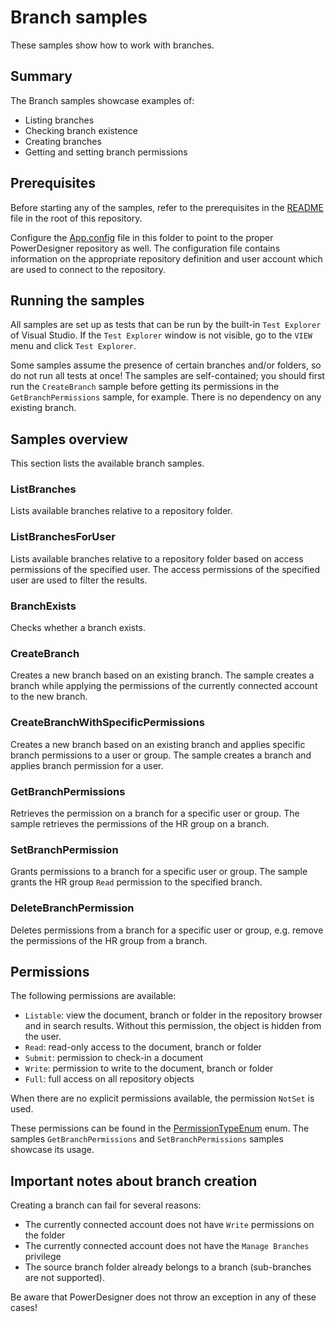 # Branch samples

These samples show how to work with branches.

## Summary
The Branch samples showcase examples of:

* Listing branches
* Checking branch existence
* Creating branches
* Getting and setting branch permissions

## Prerequisites
Before starting any of the samples, refer to the prerequisites in the [README](../../README.md) file in the root of this repository.

Configure the [App.config](App.config) file in this folder to point to the proper PowerDesigner repository as well. The configuration file contains information on the appropriate repository definition and user account which are used to connect to the repository.

## Running the samples
All samples are set up as tests that can be run by the built-in `Test Explorer` of Visual Studio. If the `Test Explorer` window is not visible, go to the `VIEW` menu and click `Test Explorer`.

Some samples assume the presence of certain branches and/or folders, so do not run all tests at once! The samples are self-contained; you should first run the `CreateBranch` sample before getting its permissions in the `GetBranchPermissions` sample, for example. There is no dependency on any existing branch.

## Samples overview
This section lists the available branch samples.

### ListBranches

Lists available branches relative to a repository folder.

### ListBranchesForUser

Lists available branches relative to a repository folder based on access permissions of the specified user. The access permissions of the specified user are used to filter the results.

### BranchExists

Checks whether a branch exists.

### CreateBranch

Creates a new branch based on an existing branch. The sample creates a branch while applying the permissions of the currently connected account to the new branch.

### CreateBranchWithSpecificPermissions

Creates a new branch based on an existing branch and applies specific branch permissions to a user or group. The sample creates a branch and applies branch permission for a user.

### GetBranchPermissions

 Retrieves the permission on a branch for a specific user or group. The sample retrieves the permissions of the HR group on a branch.

### SetBranchPermission

 Grants permissions to a branch for a specific user or group. The sample grants the HR group `Read` permission to the specified branch. 

### DeleteBranchPermission

Deletes permissions from a branch for a specific user or group, e.g. remove the permissions of the HR group from a branch.

## Permissions

The following permissions are available:
- `Listable`: view the document, branch or folder in the repository browser and in search results. Without this permission, the object is hidden from the user.
- `Read`: read-only access to the document, branch or folder
- `Submit`: permission to check-in a document
- `Write`: permission to write to the document, branch or folder
- `Full`: full access on all repository objects

When there are no explicit permissions available, the permission `NotSet` is used.

These permissions can be found in the [PermissionTypeEnum](../../Common/Enums.cs) enum. The samples `GetBranchPermissions` and `SetBranchPermissions` samples showcase its usage.

## Important notes about branch creation

Creating a branch can fail for several reasons:
- The currently connected account does not have `Write` permissions on the folder
- The currently connected account does not have the `Manage Branches` privilege
- The source branch folder already belongs to a branch (sub-branches are not supported).

Be aware that PowerDesigner does not throw an exception in any of these cases!


